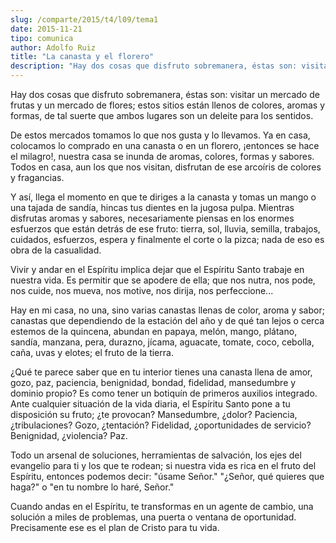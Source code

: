 ```yaml
---
slug: /comparte/2015/t4/l09/tema1
date: 2015-11-21
tipo: comunica
author: Adolfo Ruiz
title: "La canasta y el florero"
description: "Hay dos cosas que disfruto sobremanera, éstas son: visitar un mercado de frutas  y un mercado de flores; estos sitios están llenos de colores, aromas y formas,  de tal suerte que ambos lugares son un deleite para los sentidos. De estos  mercados tomamos lo que nos gusta y lo l..."
---
```


Hay dos cosas que disfruto sobremanera, éstas son: visitar un mercado de frutas y un mercado de flores; estos sitios están llenos de colores, aromas y formas, de tal suerte que ambos lugares son un deleite para los sentidos.

De estos mercados tomamos lo que nos gusta y lo llevamos. Ya en casa, colocamos lo comprado en una canasta o en un florero, ¡entonces se hace el milagro!, nuestra casa se inunda de aromas, colores, formas y sabores. Todos en casa, aun los que nos visitan, disfrutan de ese arcoíris de colores y fragancias.

Y así, llega el momento en que te diriges a la canasta y tomas un mango o una tajada de sandía, hincas tus dientes en la jugosa pulpa. Mientras disfrutas aromas y sabores, necesariamente piensas en los enormes esfuerzos que están detrás de ese fruto: tierra, sol, lluvia, semilla, trabajos, cuidados, esfuerzos, espera y finalmente el corte o la pizca; nada de eso es obra de la casualidad.

Vivir y andar en el Espíritu implica dejar que el Espíritu Santo trabaje en nuestra vida. Es permitir que se apodere de ella; que nos nutra, nos pode, nos cuide, nos mueva, nos motive, nos dirija, nos perfeccione...

Hay en mi casa, no una, sino varias canastas llenas de color, aroma y sabor; canastas que dependiendo de la estación del año y de qué tan lejos o cerca estemos de la quincena, abundan en papaya, melón, mango, plátano, sandía, manzana, pera, durazno, jícama, aguacate, tomate, coco, cebolla, caña, uvas y elotes; el fruto de la tierra.

¿Qué te parece saber que en tu interior tienes una canasta llena de amor, gozo, paz, paciencia, benignidad, bondad, fidelidad, mansedumbre y dominio propio? Es como tener un botiquín de primeros auxilios integrado. Ante cualquier situación de la vida diaria, el Espíritu Santo pone a tu disposición su fruto; ¿te provocan? Mansedumbre, ¿dolor? Paciencia, ¿tribulaciones? Gozo, ¿tentación? Fidelidad, ¿oportunidades de servicio? Benignidad, ¿violencia? Paz.

Todo un arsenal de soluciones, herramientas de salvación, los ejes del evangelio para ti y los que te rodean; si nuestra vida es rica en el fruto del Espíritu, entonces podemos decir: "úsame Señor." "¿Señor, qué quieres que haga?" o "en tu nombre lo haré, Señor."

Cuando andas en el Espíritu, te transformas en un agente de cambio, una solución a miles de problemas, una puerta o ventana de oportunidad. Precisamente ese es el plan de Cristo para tu vida.
